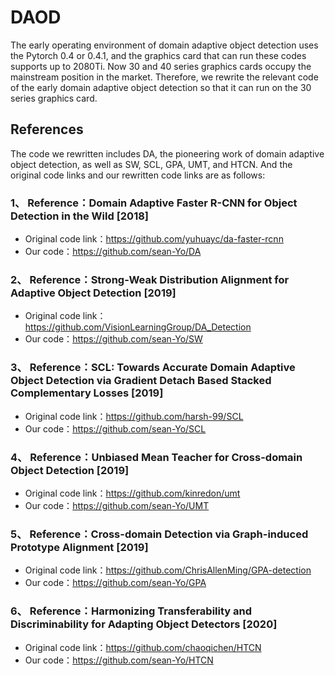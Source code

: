 # DAOD

The early operating environment of domain adaptive object detection uses the Pytorch 0.4 or 0.4.1, and the graphics card that can run these codes supports up to 2080Ti. Now 30 and 40 series graphics cards occupy the mainstream position in the market. Therefore, we rewrite the relevant code of the early domain adaptive object detection so that it can run on the 30 series graphics card.

## References
The code we rewritten includes DA, the pioneering work of domain adaptive object detection, as well as SW, SCL, GPA, UMT, and HTCN. And the original code links and our rewritten code links are as follows:

### 1、  Reference：Domain Adaptive Faster R-CNN for Object Detection in the Wild [2018]  
* Original code link：https://github.com/yuhuayc/da-faster-rcnn
* Our code：https://github.com/sean-Yo/DA

### 2、  Reference：Strong-Weak Distribution Alignment for Adaptive Object Detection [2019]
* Original code link：https://github.com/VisionLearningGroup/DA_Detection
* Our code：https://github.com/sean-Yo/SW

### 3、  Reference：SCL: Towards Accurate Domain Adaptive Object Detection via Gradient Detach Based Stacked Complementary Losses [2019]
* Original code link：https://github.com/harsh-99/SCL
* Our code：https://github.com/sean-Yo/SCL

### 4、  Reference：Unbiased Mean Teacher for Cross-domain Object Detection [2019]
* Original code link：https://github.com/kinredon/umt
* Our code：https://github.com/sean-Yo/UMT

### 5、  Reference：Cross-domain Detection via Graph-induced Prototype Alignment [2019]
* Original code link：https://github.com/ChrisAllenMing/GPA-detection
* Our code：https://github.com/sean-Yo/GPA

### 6、  Reference：Harmonizing Transferability and Discriminability for Adapting Object Detectors [2020]
* Original code link：https://github.com/chaoqichen/HTCN
* Our code：https://github.com/sean-Yo/HTCN
